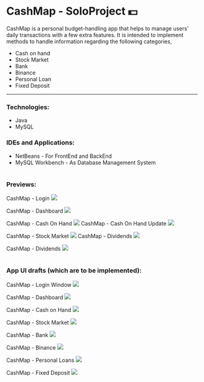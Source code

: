 # CashMap - SoloProject 💵

CashMap is a personal budget-handling app that helps to manage users' daily transactions with a few extra features. It is intended to implement methods to handle information regarding the following categories,
<ul>
  <li>Cash on hand</li>
  <li>Stock Market</li>
  <li>Bank</li>
  <li>Binance</li>
  <li>Personal Loan</li>
  <li>Fixed Deposit</li>
</ul>

---

<h3>Technologies:</h3>
<ul>
  <li>Java</li>
  <li>MySQL</li>
</ul>

<h3>IDEs and Applications:</h3>
<ul>
  <li>NetBeans - For FrontEnd and BackEnd</li>
  <li>MySQL Workbench - As Database Management System</li>
</ul>

#

<h3>Previews:</h3>

CashMap - Login 
<img src= "https://github.com/dulara-dinuli/CashMap-SoloProject/blob/main/ScreenShots/CashMap-Login.png?raw=true">

CashMap - Dashboard
<img src= "https://github.com/dulara-dinuli/CashMap-SoloProject/blob/main/ScreenShots/CashMap-Dashboard.png?raw=true">

CashMap - Cash On Hand
<img src= "https://github.com/dulara-dinuli/CashMap-SoloProject/blob/main/ScreenShots/CashMap-CashOnHand.png?raw=true">
CashMap - Cash On Hand Update
<img src= "https://github.com/dulara-dinuli/CashMap-SoloProject/blob/main/ScreenShots/CashMap-TotalCashOnHand.png?raw=true">

CashMap - Stock Market
<img src= "https://github.com/dulara-dinuli/CashMap-SoloProject/blob/main/ScreenShots/CashMap-StockMarket.png?raw=true">
CashMap - Dividends
<img src= "https://github.com/dulara-dinuli/CashMap-SoloProject/blob/main/ScreenShots/CashMap-Dividends.png?raw=true">

CashMap - Dividends
<img src= "https://github.com/dulara-dinuli/CashMap-SoloProject/blob/main/ScreenShots/CashMap-Bank.png?raw=true">

#

<h3>App UI drafts (which are to be implemented):</h3>

CashMap - Login Window
<img src= "https://github.com/dulara-dinuli/CashMap-SoloProject/blob/main/ScreenShots/UI%20Drafts%20Design/CashMap-Login.jpg?raw=true">

CashMap - Dashboard
<img src= "https://github.com/dulara-dinuli/CashMap-SoloProject/blob/main/ScreenShots/UI%20Drafts%20Design/CashMap-Dashboard.jpg?raw=true">

CashMap - Cash on Hand
<img src= "https://github.com/dulara-dinuli/CashMap-SoloProject/blob/main/ScreenShots/UI%20Drafts%20Design/CashMap-Hand%20Money.jpg?raw=true">

CashMap - Stock Market
<img src= "https://github.com/dulara-dinuli/CashMap-SoloProject/blob/main/ScreenShots/UI%20Drafts%20Design/CashMap-Stock_Market.jpg?raw=true">

CashMap - Bank
<img src= "https://github.com/dulara-dinuli/CashMap-SoloProject/blob/main/ScreenShots/UI%20Drafts%20Design/CashMap-Bank.jpg?raw=true">

CashMap - Binance
<img src= "https://github.com/dulara-dinuli/CashMap-SoloProject/blob/main/ScreenShots/UI%20Drafts%20Design/CashMap-Binance.jpg?raw=true">

CashMap - Personal Loans
<img src= "https://github.com/dulara-dinuli/CashMap-SoloProject/blob/main/ScreenShots/UI%20Drafts%20Design/CashMap-Personal%20Loans.jpg?raw=true">

CashMap - Fixed Deposit
<img src= "https://github.com/dulara-dinuli/CashMap-SoloProject/blob/main/ScreenShots/UI%20Drafts%20Design/CashMap-FD.jpg?raw=true">
